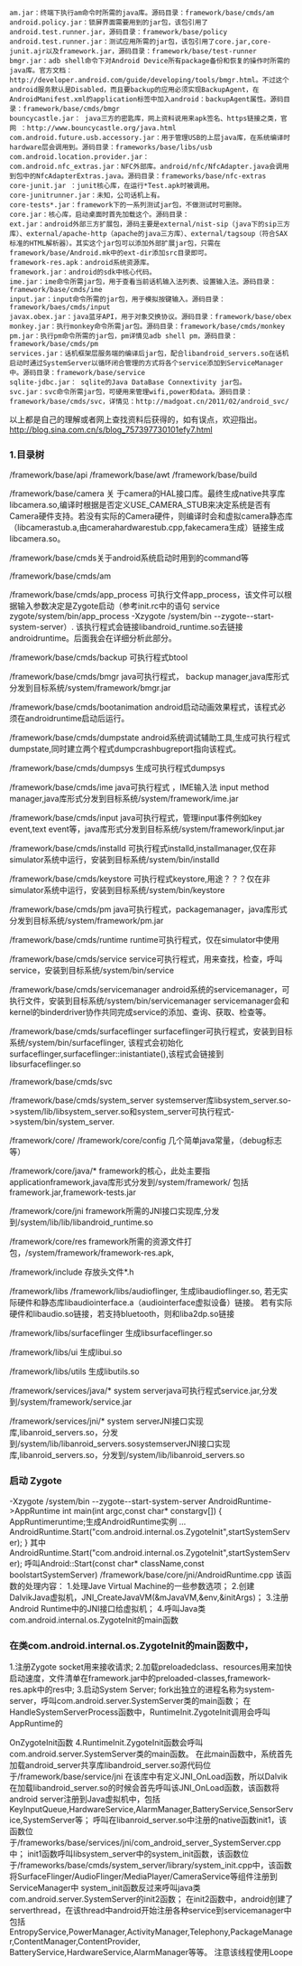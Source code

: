 ```
am.jar：终端下执行am命令时所需的java库。源码目录：framework/base/cmds/am
android.policy.jar：锁屏界面需要用到的jar包，该包引用了android.test.runner.jar，源码目录：framework/base/policy
android.test.runner.jar：测试应用所需的jar包，该包引用了core.jar,core-junit.ajr以及framework.jar，源码目录：framework/base/test-runner
bmgr.jar：adb shell命令下对Android Device所有package备份和恢复的操作时所需的java库。官方文档：http://developer.android.com/guide/developing/tools/bmgr.html。不过这个android服务默认是Disabled，而且要backup的应用必须实现BackupAgent，在AndroidManifest.xml的application标签中加入android：backupAgent属性。源码目录：framework/base/cmds/bmgr
bouncycastle.jar： java三方的密匙库，网上资料说用来apk签名、https链接之类，官网 ：http://www.bouncycastle.org/java.html
com.android.future.usb.accessory.jar：用于管理USB的上层java库，在系统编译时hardware层会调用到。源码目录：frameworks/base/libs/usb
com.android.location.provider.jar：
com.android.nfc_extras.jar：NFC外部库。android/nfc/NfcAdapter.java会调用到包中的NfcAdapterExtras.java。源码目录：frameworks/base/nfc-extras
core-junit.jar ：junit核心库，在运行*Test.apk时被调用。
core-junitrunner.jar：未知，公司话机上有。
core-tests*.jar：framework下的一系列测试jar包，不做测试时可删除。
core.jar：核心库，启动桌面时首先加载这个。源码目录： 
ext.jar：android外部三方扩展包，源码主要是external/nist-sip（java下的sip三方库）、external/apache-http（apache的java三方库）、external/tagsoup（符合SAX标准的HTML解析器）。其实这个jar包可以添加外部扩展jar包，只需在framework/base/Android.mk中的ext-dir添加src目录即可。
framework-res.apk：android系统资源库。
framework.jar：android的sdk中核心代码。
ime.jar：ime命令所需jar包，用于查看当前话机输入法列表、设置输入法。源码目录：framework/base/cmds/ime
input.jar：input命令所需的jar包，用于模拟按键输入。源码目录：framework/baes/cmds/input
javax.obex.jar：java蓝牙API，用于对象交换协议。源码目录：framework/base/obex
monkey.jar：执行monkey命令所需jar包。源码目录：framework/base/cmds/monkey
pm.jar：执行pm命令所需的jar包，pm详情见adb shell pm，源码目录：framework/base/cmds/pm
services.jar：话机框架层服务端的编译后jar包，配合libandroid_servers.so在话机启动时通过SystemServer以循环闭合管理的方式将各个service添加到ServiceManager中。源码目录：framework/base/service
sqlite-jdbc.jar： sqlite的Java DataBase Connextivity jar包。
svc.jar：svc命令所需jar包，可硬用来管理wifi,power和data。源码目录：framework/base/cmds/svc，详情见：http://madgoat.cn/2011/02/android_svc/
 ```
 以上都是自己的理解或者网上查找资料后获得的，如有误点，欢迎指出。
http://blog.sina.com.cn/s/blog_757397730101efy7.html

### 1.目录树
/framework/base/api 
/framework/base/awt
/framework/base/build

/framework/base/camera
关 于camera的HAL接口库。最终生成native共享库libcamera.so,编译时根据是否定义USE_CAMERA_STUB来决定系统是否有Camera硬件支持。若没有实际的Camera硬件，则编译时会和虚拟camera静态库（libcamerastub.a,由camerahardwarestub.cpp,fakecamera生成）链接生成libcamera.so。

/framework/base/cmds关于android系统启动时用到的command等

/framework/base/cmds/am

/framework/base/cmds/app_process 
可执行文件app_process，该文件可以根据输入参数决定是Zygote启动（参考init.rc中的语句 service zygote/system/bin/app_process -Xzygote /system/bin --zygote--start-system-server）.
该执行程式会链接libandroid_runtime.so去链接androidruntime。后面我会在详细分析此部分。

/framework/base/cmds/backup 
可执行程式btool

/framework/base/cmds/bmgr
java可执行程式， backup manager,java库形式分发到目标系统/system/framework/bmgr.jar

/framework/base/cmds/bootanimation
android启动动画效果程式，该程式必须在androidruntime启动后运行。

/framework/base/cmds/dumpstate
android系统调试辅助工具,生成可执行程式dumpstate,同时建立两个程式dumpcrashbugreport指向该程式。

/framework/base/cmds/dumpsys
生成可执行程式dumpsys

/framework/base/cmds/ime
java可执行程式 ，IME输入法 input method manager,java库形式分发到目标系统/system/framework/ime.jar

/framework/base/cmds/input
java可执行程式，管理input事件例如key event,text event等，java库形式分发到目标系统/system/framework/input.jar

/framework/base/cmds/installd
可执行程式installd,installmanager,仅在非simulator系统中运行，安装到目标系统/system/bin/installd

/framework/base/cmds/keystore
可执行程式keystore,用途？？？仅在非simulator系统中运行，安装到目标系统/system/bin/keystore

/framework/base/cmds/pm
java可执行程式，packagemanager，java库形式分发到目标系统/system/framework/pm.jar

/framework/base/cmds/runtime
runtime可执行程式，仅在simulator中使用

/framework/base/cmds/service
service可执行程式，用来查找，检查，呼叫service，安装到目标系统/system/bin/service

/framework/base/cmds/servicemanager
android系统的servicemanager，可执行文件，安装到目标系统/system/bin/servicemanager
servicemanager会和kernel的binderdriver协作共同完成service的添加、查询、获取、检查等。

/framework/base/cmds/surfaceflinger
surfaceflinger可执行程式，安装到目标系统/system/bin/surfaceflinger,
该程式会初始化surfaceflinger,surfaceflinger::inistantiate(),该程式会链接到libsurfaceflinger.so

/framework/base/cmds/svc

/framework/base/cmds/system_server
systemserver库libsystem_server.so->system/lib/libsystem_server.so和system_server可执行程式->system/bin/system_server.

/framework/core/
/framework/core/config
几个简单java常量，（debug标志等）

/framework/core/java/*
framework的核心，此处主要指applicationframework,java库形式分发到/system/framework/
包括framework.jar,framework-tests.jar

/framework/core/jni
framework所需的JNI接口实现库,分发到/system/lib/lib/libandroid_runtime.so

/framework/core/res
framework所需的资源文件打包，/system/framework/framework-res.apk,

/framework/include
存放头文件*.h

/framework/libs
/framework/libs/audioflinger,
生成libaudioflinger.so,
若无实际硬件和静态库libaudiointerface.a（audiointerface虚拟设备）链接。
若有实际硬件和libaudio.so链接，若支持bluetooth，则和liba2dp.so链接

/framework/libs/surfaceflinger
生成libsurfaceflinger.so

/framework/libs/ui
生成libui.so

/framework/libs/utils
生成libutils.so

/framework/services/java/*
system serverjava可执行程式service.jar,分发到/system/framework/service.jar

/framework/services/jni/*
system serverJNI接口实现库,libanroid_servers.so，分发到/system/lib/libanroid_servers.sosystemserverJNI接口实现库,libanroid_servers.so，分发到/system/lib/libanroid_servers.so


### 启动 Zygote
-Xzygote /system/bin --zygote--start-system-server
AndroidRuntime->AppRuntime
int main(int argc,const char* constargv[])
{
  AppRuntimeruntime;生成AndroidRuntime实例
  ...
 AndroidRuntime.Start("com.android.internal.os.ZygoteInit",startSystemServer);
}
其中AndroidRuntime.Start("com.android.internal.os.ZygoteInit",startSystemServer);
呼叫Android::Start(const char* className,const boolstartSystemServer)
/framework/base/core/jni/AndroidRuntime.cpp
该函数的处理内容：
1.处理Jave Virtual Machine的一些参数选项；
2.创建DalvikJava虚拟机，JNI_CreateJavaVM(&mJavaVM,&env,&initArgs)；
3.注册Android Runtime中的JNI接口给虚拟机；
4.呼叫Java类com.android.internal.os.ZygoteInit的main函数

### 在类com.android.internal.os.ZygoteInit的main函数中，
1.注册Zygote socket用来接收请求;
2.加载preloadedclass、resources用来加快启动速度，文件清单在framework.jar中的preloaded-classes,framework-res.apk中的res中;
3.启动System Server;
 fork出独立的进程名称为system-server，呼叫com.android.server.SystemServer类的main函数；
 在HandleSystemServerProcess函数中，RuntimeInit.ZygoteInit调用会呼叫AppRuntime的

OnZygoteInit函数
4.RuntimeInit.ZygoteInit函数会呼叫com.android.server.SystemServer类的main函数。
 在此main函数中，系统首先加载android_server共享库libandroid_server.so源代码位于/framework/base/service/jni
 在该库中有定义JNI_OnLoad函数，所以Dalvik在加载libandroid_server.so的时候会首先呼叫该JNI_OnLoad函数，该函数将android server注册到Java虚拟机中，包括KeyInputQueue,HardwareService,AlarmManager,BatteryService,SensorService,SystemServer等；
 呼叫在libanroid_server.so中注册的native函数init1，该函数位于/frameworks/base/services/jni/com_android_server_SystemServer.cpp中；
 init1函数呼叫libsystem_server中的system_init函数，该函数位于/frameworks/base/cmds/system_server/library/system_init.cpp中，该函数将SurfaceFlinger/AudioFlinger/MediaPlayer/CameraService等组件注册到ServiceManager中
 system_init函数反过来呼叫java类com.android.server.SystemServer的init2函数；
在init2函数中，android创建了serverthread，在该thread中android开始注册各种service到servicemanager中
包括EntropyService,PowerManager,ActivityManager,Telephony,PackageManager,ContentManager,ContentProvider,
BatteryService,HardwareService,AlarmManager等等。
 注意该线程使用Loope
